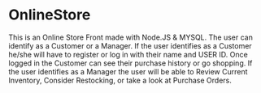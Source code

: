 # OnlineStore

This is an Online Store Front made with Node.JS &amp; MYSQL. The user can identify as a Customer or a Manager. If the user identifies as a Customer he/she will have to register or log in with their name and USER ID. Once logged in the Customer can see their purchase history or go shopping. If the user identifies as a Manager the user will be able to Review Current Inventory, Consider Restocking, or take a look at Purchase Orders. 
